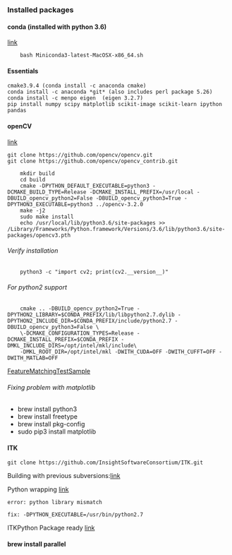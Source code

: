 ### Installed packages


#### conda (installed with python 3.6)
  [link](https://conda.io/miniconda.html)
  	
  		bash Miniconda3-latest-MacOSX-x86_64.sh

#### Essentials
```
cmake3.9.4 (conda install -c anaconda cmake)
conda install -c anaconda *git* (also includes perl package 5.26)
conda install -c menpo eigen  (eigen 3.2.7)
pip install numpy scipy matplotlib scikit-image scikit-learn ipython pandas
```
	 
#### openCV
 [link](https://gist.github.com/jruizvar/0535fb8612afb105e0eef64051dc0d00)
```
git clone https://github.com/opencv/opencv.git
git clone https://github.com/opencv/opencv_contrib.git
```
	

		mkdir build
		cd build
		cmake -DPYTHON_DEFAULT_EXECUTABLE=python3 -DCMAKE_BUILD_TYPE=Release -DCMAKE_INSTALL_PREFIX=/usr/local -DBUILD_opencv_python2=False -DBUILD_opencv_python3=True -DPYTHON3_EXECUTABLE=python3 ../opencv-3.2.0
		make -j2
		sudo make install
		echo /usr/local/lib/python3.6/site-packages >> /Library/Frameworks/Python.framework/Versions/3.6/lib/python3.6/site-packages/opencv3.pth
		

###### Verify installation
		
		python3 -c "import cv2; print(cv2.__version__)"

###### For python2 support


		cmake .. -DBUILD_opencv_python2=True -DPYTHON2_LIBRARY=$CONDA_PREFIX/lib/libpython2.7.dylib -DPYTHON2_INCLUDE_DIR=$CONDA_PREFIX/include/python2.7 -DBUILD_opencv_python3=False \
		\-DCMAKE_CONFIGURATION_TYPES=Release -DCMAKE_INSTALL_PREFIX=$CONDA_PREFIX -DMKL_INCLUDE_DIRS=/opt/intel/mkl/include\
		-DMKL_ROOT_DIR=/opt/intel/mkl -DWITH_CUDA=OFF -DWITH_CUFFT=OFF -DWITH_MATLAB=OFF


[FeatureMatchingTestSample](http://opencv-python-tutroals.readthedocs.io/en/latest/py_tutorials/py_feature2d/py_matcher/py_matcher.html)


###### Fixing problem with matplotlib

- brew install python3
- brew install freetype
- brew install pkg-config
- sudo pip3 install matplotlib

			
#### ITK
```
git clone https://github.com/InsightSoftwareConsortium/ITK.git
```

Building with previous subversions:[link](https://itk.org/Wiki/ITK/Git/Download)
	
Python wrapping [link](https://itk.org/Wiki/ITK/Python_Wrapping)
	
`error: python library mismatch`
	
`fix: -DPYTHON_EXECUTABLE=/usr/bin/python2.7`
	
ITKPython Package ready [link](http://itkpythonpackage.readthedocs.io/en/latest/)
	
	
		
#### brew install parallel

